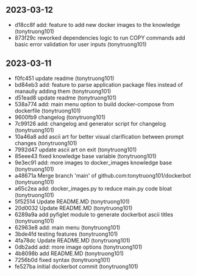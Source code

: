 ## 2023-03-12
- d18cc8f add: feature to add new docker images to the knowledge (tonytruong101)
- 873f29c reworked dependencies logic to run COPY commands add basic error validation for user inputs (tonytruong101)
## 2023-03-11
- f0fc451 update readme (tonytruong101)
- bd84eb3 add: feature to parse application package files instead of manaully adding them (tonytruong101)
- d51ead8 update readme (tonytruong101)
- 538a774 add: main menu option to build docker-compose from dockerfile (tonytruong101)
- 9600fb9 changelog (tonytruong101)
- 7c99126 add: changelog and generator script for changelog (tonytruong101)
- 10a46a8 add ascii art for better visual clarification between prompt changes (tonytruong101)
- 7992d47 update ascii art on exit (tonytruong101)
- 85eee43 fixed knowledge base variable (tonytruong101)
- 9e3ec91 add: more images to docker_images knowledge base (tonytruong101)
- a48671a Merge branch 'main' of github.com:tonytruong101/dockerbot (tonytruong101)
- a65c2ea add: docker_images.py to reduce main.py code bloat (tonytruong101)
- 5f52514 Update README.MD (tonytruong101)
- 20d0032 Update README.MD (tonytruong101)
- 6289a9a add pyfiglet module to generate dockerbot ascii titles (tonytruong101)
- 62963e8 add: main menu (tonytruong101)
- 3bde4fd testing features (tonytruong101)
- 4fa78dc Update README.MD (tonytruong101)
- 0db2add add: more image options (tonytruong101)
- 4b8098b add README.MD (tonytruong101)
- 7256b0d fixed syntax (tonytruong101)
- fe527ba initial dockerbot commit (tonytruong101)
